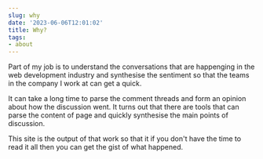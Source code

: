 ```yaml
---
slug: why
date: '2023-06-06T12:01:02'
title: Why?
tags:
- about
---
```


Part of my job is to understand the conversations that are happenging in the web 
development industry and synthesise the sentiment so that the teams in the company 
I work at can get a quick.

It can take a long time to parse the comment threads and form an opinion about how 
the discussion went. It turns out that there are tools that can parse the content of 
page and quickly synthesise the main points of discussion.

This site is the output of that work so that it if you don't have the time to read it
all then you can get the gist of what happened.